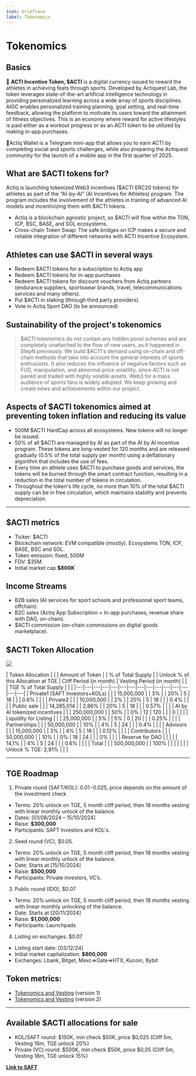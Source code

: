 ```yaml
---
icon: briefcase
label: Tokenomics
---
```

# Tokenomics

## Basics

💫 **ACTI Incentive Token, $ACTI** is a digital currency issued to reward the athletes in achieving feats through sports. Developed by Actiquest Lab, the token leverages state-of-the-art artificial intelligence technology in providing personalized learning across a wide array of sports disciplines. AIGC enables personalized training planning, goal setting, and real-time feedback, allowing the platform to motivate its users toward the attainment of fitness objectives. This is an economy where reward for active lifestyles is paid either as a workout progress or as an ACTI token to be utilized by making in-app purchases.

💎Actiq Wallet is a Telegram mini-app that allows you to earn ACTI by completing social and sports challenges, while also preparing the Actiquest community for the launch of a mobile app in the first quarter of 2025.


## What are $ACTI tokens for? 

Actiq is launching tokenized Web3 incentives ($ACTI ERC20 tokens) for athletes as part of the “AI-​by-AI” (AI Incentives for Athletes) program. The program includes the involvement of the athletes in training of advanced AI models and incentivizing them with $ACTI tokens. 

- Actiq is a blockchain agnostic project, so $ACTI will flow within the TON, ICP, BSC, BASE, and SOL ecosystems. 
- Cross-chain Token Swap: The safe bridges on ICP makes a secure and reliable integration of different networks with ACTI Incentive Ecosystem.

## Athletes can use $ACTI in several ways

- Redeem $ACTI tokens for a subscription to Actiq app
- Redeem $ACTI tokens for in-app purchases
- Redeem $ACTI tokens for discount vouchers from Actiq partners (endurance suppliers, sportswear brands, travel, telecommunications services and many others).
- Put $ACTI in staking (through third party providers).
- Vote in Actiq Sport DAO (to be announced)

## Sustainability of the project's tokenomics

> $ACTI tokenomics do not contain any hidden ponzi schemes and are
> completely unattached to the flow of new users, as it happened in
> StepN previously. We build $ACTI's demand using on-chain and off-chain
> methods that take into account the general interests of sports
> enthusiasts. It also reduces the influence of negative factors such as
> FUD, manipulation, and abnormal price volatility, since ACTI is not
> paired and traded with highly volatile assets. Web3 for a mass
> audience of sports fans is widely adopted. We keep growing and create
> news and achievements within our project.

## Aspects of $ACTI tokenomics aimed at preventing token inflation and reducing its value

- 500M $ACTI HardCap across all ecosystems. New tokens will no longer be issued.
- 50% of all $ACTI are managed by AI as part of the AI ​​by AI incentive program. These tokens are long-vested for 120 months and are released gradually (0.5% of the total supply per month) using a deflationary algorithm that includes the use of fees.
- Every time an athlete uses $ACTI to purchase goods and services, the tokens will be burned through the smart contract function, resulting in a reduction in the total number of tokens in circulation.
- Throughout the token's life cycle, no more than 10% of the total $ACTI supply can be in free circulation, which maintains stability and prevents depreciation.

***

## $ACTI metrics

- Ticker: $ACTI
- Blockchain network: EVM compatible (mostly). Ecosystems TON, ICP, BASE, BSC and SOL.
- Token emission: fixed, 500M 
- FDV: $35M.
- Initial market cap **$800K**

## Income Streams

- B2B sales (AI services for sport schools and professional sport teams, offchain). 
- B2C sales (Actiq App Subscription + In-app purchases, revenue share with DAO, on-chain). 
- $ACTI commission (on-chain commissions on digital goods marketplace).

## $ACTI Token Allocation

![](https://lh7-rt.googleusercontent.com/docsz/AD_4nXeDw-nyTxDrV_6BVoYbAm7EeDz1u2LNIFPUMPBGbRZd5Uq3dc-1wf1wJk-HWpDcd-cv40fCYm4pHNmk-8DK3TbfsuSzM798JEqFRCospSpPlH5JMyJOCR5TijGXohyRhFVZzL5S3aTTXaW299gU5Mu29Gdo?key=joJq3iOE8ODwr8SAkn3nUw)

| Token Allocation |  |  | Amount 
of Token |  |  % of Total Supply |  | Unlock % of this Allocation at TGE  | Cliff Period 
(in month) | Vesting Period
(in month)
 |  |  | TGE % 
of Total Supply |  |  |
|---|---|---|---|---|---|---|---|---|---|---|---|---|---|---|
| Private1 (SAFT Investors+KOLs) |  |  | 15,000,000 |  | 3% |  | 20% | 5 | 18 |  |  | 0.6% |  |  |
| Private2 |  |  | 10,000,000 |  | 2% |  | 20% | 5 | 18 |  |  | 0.4% |  |  |
| Public sale |  |  | 14,285,014 |  | 2,86% |  | 20% | 5 | 18 |  |  | 0.57% |  |  |
| AI by AI tokenized incentives |  |  | 250,000,000 |  | 50% |  | 0% | 12 | 120 |  |  | 0 |  |  |
| Liquidity for Listing |  |  | 25,000,000 |  | 5% |  | 5% | 0 | 20 |  |  | 0.25% |  |  |
| Partnerships |  |  | 50,000,000 |  | 10% |  | 4% | 5 | 24 |  |  | 0.4% |  |  |
| Advisors |  |  | 15,000,000 |  | 3% |  | 4% | 5 | 18 |  |  | 0.12% |  |  |
| Contributors |  |  | 50,000,000 |  | 10% |  | 0% | 18 | 24
 |  |  | 0% |  |  |
| Reserve for DAO |  |  |  |  | 14,1% |  | 4% | 5 | 24 |  |  | 0.6% |  |  |
| Total |  |  | 500,000,000 |  | 100% |  |  |  |  |  |  | Unlock % TGE:
2,91% |  |  |


***

## TGE Roadmap

1. Private round (SAFT/KOL): $0.01-$0.025, price depends on the amount of the investment check
- Terms: 20% unlock on TGE, 5 month cliff period, then 18 months vesting with linear monthly unlock of the balance.
- Dates: [01/08/2024 – 15/10/2024]
- Raise: **$300,000**
- Participants: SAFT Investors and KOL's.

2. Seed round (VC), $0.05.
- Terms: 20% unlock on TGE, 5 month cliff period, then 18 months vesting with linear monthly unlock of the balance.
- Date: Starts at \[15/10/2024]
- Raise: **$500,000**
- Participants: Private investors, VC’s.

3. Public round (IDO), $0.07
- Terms: 20% unlock on TGE, 5 month cliff period, then 18 months vesting with linear monthly unlocking of the balance.
- Date: Starts at \[20/11/2024]
- Raise: **$1,000,000**
- Participants: Launchpads

4. Listing on exchanges: $0.07
- Listing start date: \[03/12/24]
- Initial market capitalization: **$800,000**
- Exchanges: Lbank, Bitget, Mexc=>Gate=>HTX, Kucoin, Bybit

## Token metrics:

- [Tokenomics and Vesting](https://t.ly/at-yI) (version 1)
- [Tokenomics and Vesting](https://docs.google.com/spreadsheets/d/1Xljr5EQ7VFtZzO6qBSAzmi_qbq2Ed03iH_Z6xW_xQaQ/) (version 2) 

***

## Available $ACTI allocations for sale

- KOL/SAFT round: $150K, min check $50K, price $0,025 (Cliff 5m, Vesting 18m, TGE unlock 20%)
- Private (VC) round: $500K, min check $50K, price $0,05 (Cliff 5m, Vesting 18m, TGE unlock 15%)

[**Link to SAFT**](https://docs.google.com/document/d/1DE6JaA7tzphjvPbdHjHOFraa63-rKg1QPaqLeLEyqgU/edit?tab=t.0)
